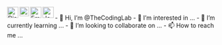 <img align="left" alt="Discord" width="26px" src="https://logo-marque.com/wp-content/uploads/2020/12/Discord-Logo.png" /><img align="left" alt="Twitter" width="22px" src="https://upload.wikimedia.org/wikipedia/fr/thumb/c/c8/Twitter_Bird.svg/1200px-Twitter_Bird.svg.png" /><img align="left" alt="Email" width="26px" src="https://logo-marque.com/wp-content/uploads/2020/11/Gmail-Logo.png" /><img align="left" alt="JavaScript" width="26px" src="./public/img/logo-html5-officiel-w3c.png" />


<br> 
- 👋 Hi, I’m @TheCodingLab
- 👀 I’m interested in ...
- 🌱 I’m currently learning ...
- 💞️ I’m looking to collaborate on ...
- 📫 How to reach me ...

<!---
TheCodingLab/TheCodingLab is a ✨ special ✨ repository because its `README.md` (this file) appears on your GitHub profile.
You can click the Preview link to take a look at your changes.
--->
